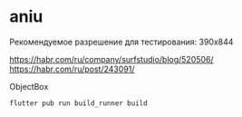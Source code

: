 # aniu

Рекомендуемое разрешение для тестирования: 390x844

https://habr.com/ru/company/surfstudio/blog/520506/
https://habr.com/ru/post/243091/

ObjectBox

    flutter pub run build_runner build
